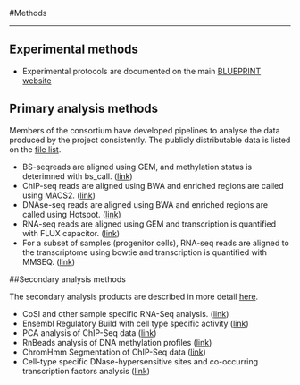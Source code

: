 #Methods
***
## Experimental methods
* Experimental protocols are documented on the main [BLUEPRINT website](http://www.blueprint-epigenome.eu/index.cfm?p=7BF8A4B6-F4FE-861A-2AD57A08D63D0B58)

## Primary analysis methods

Members of the consortium have developed pipelines to analyse the data produced by the project consistently. The publicly distributable data is listed on the [file list](#/files).

* BS-seqreads are aligned using GEM, and methylation status is deterimned with bs\_call. ([link](#/md/bs_seq)) 
* ChIP-seq reads are aligned using BWA and enriched regions are called using MACS2. ([link](#/md/chip_seq))
* DNAse-seq reads are aligned using BWA and enriched regions are called using Hotspot. ([link](#/md/dnase_seq))
* RNA-seq reads are aligned using GEM and transcription is quantified with FLUX capacitor. ([link](#/md/rna_seq))
* For a subset of samples (progenitor cells), RNA-seq reads are aligned to the transcriptome using bowtie and transcription is quantified with MMSEQ. ([link](#/md/rna_seq_cu))
 
##Secondary analysis methods

The secondary analysis products are described in more detail [here](#/md/secondary_analysis).

* CoSI and other sample specific RNA-Seq analysis. ([link](#/md/secondary_analysis/CoSI_analysis_of_RNA-seq_data_20140811))
* Ensembl Regulatory Build with cell type specific activity ([link](#/md/secondary_analysis/Ensembl_Regulatory_Build_20140811))
* PCA analysis of ChIP-Seq data ([link](#/md/secondary_analysis/PCA_analysis_of_ChIP-Seq_data_20140811))
* RnBeads analysis of DNA methylation profiles ([link](#/md/secondary_analysis/RnBeads_analysis_for_Methylation_data_20140811))
* ChromHmm Segmentation of ChIP-Seq data ([link](#/md/secondary_analysis/Segmentation_of_ChIP-Seq_data_20140811))
* Cell-type specific DNase-hypersensitive sites and co-occurring transcription factors analysis ([link](#/md/secondary_analysis/Cell-type_specific_DNase-hypersensitive_sites_20140811))
